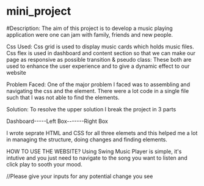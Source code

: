 # mini_project
#Description: The aim of this project is to develop a music playing application were one can jam with family, friends and new people. 

Css Used:
Css grid is used to display music cards which holds music files.
Css flex is used in dashboard and content section so that we can make our page as responsive as possible
transition & pseudo class: These both are used to enhance the user experience and to give a dynamic effect to our website

Problem Faced:
One of the major problem I faced was to assembling and navigating the css and the element. There were a lot code in a single file
such that I was not able to find the elements.

Solution:
To resolve the upper solution I break the project in 3 parts

Dashboard-----Left Box-------Right Box

I wrote seprate HTML and CSS for all three elemets and this helped me a lot in managing the structure, doing changes and finding elements.




HOW TO USE THE WEBSITE?
Using Swing Music Player is simple, it's intutive and you just need to navigate to the song you want to listen and click play to sooth your mood.




//Please give your inputs for any potential change you see
